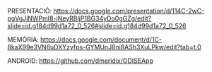 PRESENTACIÓ:       https://docs.google.com/presentation/d/114C-2wC-pgVgJjNWPmI8-jNeyRBljP1BG34yDo0gGZg/edit?slide=id.g184d99d1a72_0_526#slide=id.g184d99d1a72_0_526 

MEMÒRIA:           https://docs.google.com/document/d/1C-8kaX99e3VN6uDXYzyfps-GYMUnJ8ni8ASh3XuLPkw/edit?tab=t.0

ANDROID:           https://github.com/dmeridix/ODISEApp





